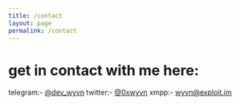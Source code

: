 ```yaml
---
title: /contact
layout: page
permalink: /contact
---
```


# get in contact with me here:



telegram:- [@dev_wyvn](https://t.me/dev_wyvn)
twitter:- [@0xwyvn](https://twitter.com/0xwyvn)
xmpp:- wyvn@exploit.im
